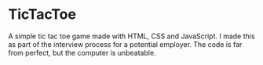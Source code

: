 # TicTacToe
A simple tic tac toe game made with HTML, CSS and JavaScript.
I made this as part of the interview process for a potential employer. 
The code is far from perfect, but the computer is unbeatable.
